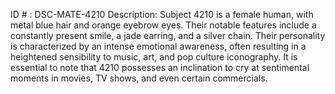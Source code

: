 ID # : DSC-MATE-4210
Description: Subject 4210 is a female human, with metal blue hair and orange eyebrow eyes. Their notable features include a constantly present smile, a jade earring, and a silver chain. Their personality is characterized by an intense emotional awareness, often resulting in a heightened sensibility to music, art, and pop culture iconography. It is essential to note that 4210 possesses an inclination to cry at sentimental moments in movies, TV shows, and even certain commercials.